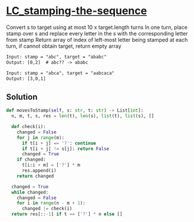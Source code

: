 # [LC_stamping-the-sequence](https://leetcode.com/problems/stamping-the-sequence)

Convert s to target using at most 10 x target.length turns
In one turn, place stamp over s and replace every letter in the s with the corresponding letter from stamp
Return array of index of left-most letter being stamped at each turn, if cannot obtain target, return empty array

```txt
Input: stamp = "abc", target = "ababc"
Output: [0,2]  # abc?? -> ababc

Input: stamp = "abca", target = "aabcaca"
Output: [3,0,1]
```

## Solution

```py
def movesToStamp(self, s: str, t: str) -> List[int]:
  n, m, t, s, res = len(t), len(s), list(t), list(s), []

  def check(i):
    changed = False
    for j in range(m):
      if t[i + j] == '?': continue
      if t[i + j] != s[j]: return False
      changed = True
    if changed:
      t[i:i + m] = ['?'] * m
      res.append(i)
    return changed

  changed = True
  while changed:
    changed = False
    for i in range(n - m + 1):
      changed |= check(i)
  return res[::-1] if t == ['?'] * n else []
```
